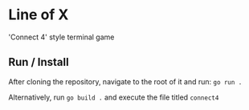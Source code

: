 # Line of X

'Connect 4' style terminal game

## Run / Install
After cloning the repository, navigate to the root of it and run:
`go run .`

Alternatively, run `go build .` and execute the file titled `connect4`
